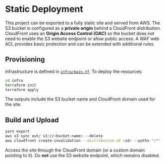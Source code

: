 # Static Deployment

This project can be exported to a fully static site and served from AWS.
The S3 bucket is configured as a **private origin** behind a CloudFront
 distribution.  CloudFront uses an **Origin Access Control (OAC)** so the
 bucket does not need to enable the S3 website endpoint or allow public
 access.  A WAF web ACL provides basic protection and can be extended
 with additional rules.

## Provisioning

Infrastructure is defined in [`infra/main.tf`](../infra/main.tf).
To deploy the resources:

```bash
cd infra
terraform init
terraform apply
```

The outputs include the S3 bucket name and CloudFront domain used for the
site.

## Build and Upload

```bash
yarn export
aws s3 sync out/ s3://<bucket-name> --delete
aws cloudfront create-invalidation --distribution-id <id> --paths "/*"
```

Access the site through the CloudFront domain (or a custom domain pointing
to it).  Do **not** use the S3 website endpoint, which remains disabled.

